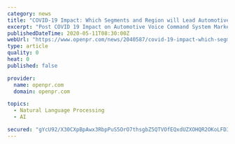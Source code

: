 ```yaml
---
category: news
title: "COVID-19 Impact: Which Segments and Region will Lead Automotive Voice Command System Market Growth and Why?"
excerpt: "Post COVID 19 Impact on Automotive Voice Command System Market With the emergence of the COVID 19 crisis the world is fighting a health pandemic as well as an economic emergency almost impacting trillions of dollars of revenues Research Dive"
publishedDateTime: 2020-05-11T08:30:00Z
webUrl: "https://www.openpr.com/news/2040587/covid-19-impact-which-segments-and-region-will-lead-automotive"
type: article
quality: 0
heat: 0
published: false

provider:
  name: openpr.com
  domain: openpr.com

topics:
  - Natural Language Processing
  - AI

secured: "gYcU92/X30CXpBpAwx3RbpPuS5OrO7thsgbZ5QTVOfEQxdUZXOHQR2OKoLFD3kAVfhepmzRdyFDZmJJ6ee7NADdprAQPpt0Ml9SrANUmiuFyVn2R8jnigkfkwFiUE3jh3MnzJhTTCN26JAeBF+4UPBaYgRdk6mYqxQxhWBWFB1SWJOvE6M32yF98F2BMnjDO57Swj79T7r1xq2sZS3AXBejothpSZ5+8VVQ/0v625mPLxCJ5jxojVHvkCistC7/2xTpiIj2cdf7R+cVTYWCwh/UGia0hUh2+H5Bpu7NOwR29ad08YjMHusts1bAL6rhlXtx+AaPAjyGOWQCmPT+jGt6PmoQWjO/9JnexWVwWiWOiMlqVTuFLOfCghDbichn7PZ7Awl8Ikk6gMW6gqjGyH5KXRW/TsiEu3PGmltU6EGvNzUSEVZOd3PaG7jbTGc69vPuerVGcg+tQ43H3CiNGIYEi5EgJqCpByDAs+T5NCZ0=;HjCcIyBw2K8N8SKPBmr8mw=="
---
```


